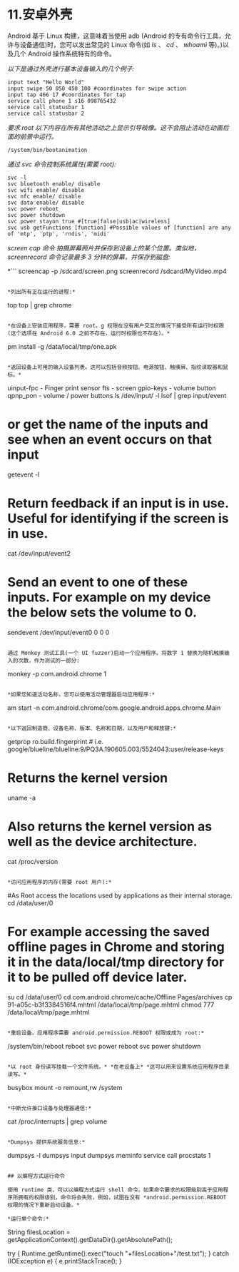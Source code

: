 # 11.安卓外壳

Android 基于 Linux 构建，这意味着当使用 adb (Android 的专有命令行工具，允许与设备通信)时，您可以发出常见的 Linux 命令(如 *ls* 、 *cd* 、 *whoami* 等)。)以及几个 Android 操作系统特有的命令。

*以下是通过外壳进行基本设备输入的几个例子:*

```
input text "Hello World"
input swipe 50 050 450 100 #coordinates for swipe action
input tap 466 17 #coordinates for tap
service call phone 1 s16 098765432
service call statusbar 1
service call statusbar 2

```

*要求 root 以下内容在所有其他活动之上显示引导映像。这不会阻止活动在动画后面的前景中运行。*

```
/system/bin/bootanimation

```

*通过 svc 命令控制系统属性(需要 root):*

```
svc -l
svc bluetooth enable/ disable
svc wifi enable/ disable
svc nfc enable/ disable
svc data enable/ disable
svc power reboot
svc power shutdown
svc power stayon true #[true|false|usb|ac|wireless]
svc usb getFunctions [function] #Possible values of [function] are any of 'mtp', 'ptp', 'rndis', 'midi'

```

**screen cap 命令* *拍摄屏幕照片并保存到设备上的某个位置。类似地，screenrecord 命令记录最多 3 分钟的屏幕，并保存到磁盘:**

 *```
screencap -p /sdcard/screen.png
screenrecord /sdcard/MyVideo.mp4

```

*列出所有正在运行的进程:*

```
top
top | grep chrome

```

*在设备上安装应用程序，需要 root。g 权限在没有用户交互的情况下接受所有运行时权限(这个选项在 Android 6.0 之前不存在，运行时权限也不存在)。*

```
pm install -g /data/local/tmp/one.apk

```

*返回设备上可用的输入设备列表。这可以包括音频按钮、电源按钮、触摸屏、指纹读取器和鼠标。*

```
uinput-fpc - Finger print sensor
fts - screen
gpio-keys - volume button
qpnp_pon - volume / power buttons
ls /dev/input/ -l
lsof | grep input/event
# or get the name of the inputs and see when an event occurs on that input
getevent -l
# Return feedback if an input is in use. Useful for identifying if the screen is in use.
cat /dev/input/event2
# Send an event to one of these inputs. For example on my device the below sets the volume to 0.
sendevent /dev/input/event0 0 0 0

```

通过 Monkey 测试工具(一个 UI fuzzer)启动一个应用程序。将数字 1 替换为随机触摸输入的次数，作为测试的一部分:

```
monkey -p com.android.chrome 1

```

*如果您知道活动名称，您可以使用活动管理器启动应用程序:*

```
am start -n com.android.chrome/com.google.android.apps.chrome.Main

```

*以下返回制造商、设备名称、版本、名称和日期，以及用户和释放键:*

```
getprop ro.build.fingerprint # i.e. google/blueline/blueline:9/PQ3A.190605.003/5524043:user/release-keys
# Returns the kernel version
uname -a
# Also returns the kernel version as well as the device architecture.
cat /proc/version

```

*访问应用程序的内存(需要 root 用户):*

```
#As Root access the locations used by applications as their internal storage.
cd /data/user/0
# For example accessing the saved offline pages in Chrome and storing it in the data/local/tmp directory for it to be pulled off device later.
su
cd /data/user/0
cd com.android.chrome/cache/Offline Pages/archives
cp 91-a05c-b3f3384516f4.mhtml /data/local/tmp/page.mhtml
chmod 777 /data/local/tmp/page.mhtml

```

*重启设备。应用程序需要 android.permission.REBOOT 权限或成为 root:*

```
/system/bin/reboot
reboot
svc power reboot
svc power shutdown

```

*以 root 身份读写挂载一个文件系统。* *在老设备上* *这可以用来设置系统应用程序目录读写。*

```
busybox mount -o remount,rw /system

```

*中断允许接口设备与处理器通信:*

```
cat /proc/interrupts | grep volume

```

*Dumpsys 提供系统服务信息:*

```
dumpsys -l
dumpsys input
dumpsys meminfo
service call procstats 1

```

## 以编程方式运行命令

使用 runtime 类，可以以编程方式运行 shell 命令。如果命令要求的权限级别高于应用程序所拥有的权限级别，命令将会失败，例如，试图在没有 *android.permission.REBOOT 权限的情况下重新启动设备。*

*运行单个命令:*

```
String filesLocation = getApplicationContext().getDataDir().getAbsolutePath();

try {
    Runtime.getRuntime().exec("touch "+filesLocation+"/test.txt");
} catch (IOException e) {
    e.printStackTrace();
}

```*